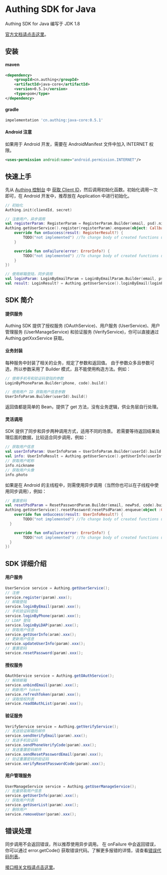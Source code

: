 
# Authing SDK for Java

Authing SDK for Java 编写于 JDK 1.8

[官方文档请点击这里](https://docs.authing.cn)。


## 安装

#### maven
``` xml
<dependency>
	<groupId>cn.authing</groupId>
	<artifactId>java-core</artifactId>
	<version>0.5.1</version>
	<type>pom</type>
</dependency>
```

#### gradle
``` groovy
impelementation 'cn.authing:java-core:0.5.1'
```

#### Android 注意
如果用于 Android 开发，需要在 AndroidManifest 文件中加入 INTERNET 权限。
``` xml
<uses-permission android:name="android.permission.INTERNET"/>
```

## 快速上手

先从 [Authing 控制台](https://authing.cn/dashboard) 中 [获取 Client ID](https://docs.authing.cn/#/quick_start/howto)，然后调用初始化函数。初始化调用一次即可，在 Android 开发中，推荐放在 Application 中进行初始化。

``` kotlin
// 初始化
Authing.init(cliendId, secret)

// 注册用户，异步调用
val registerParam: RegisterParam = RegisterParam.Builder(email, psd).nickname(nickname).build()
Authing.getUserService().register(registerParam).enqueue(object: Callback<RegisterResult>{
    override fun onSuccess(result: RegisterResult?) {
        TODO("not implemented") //To change body of created functions use File | Settings | File Templates.
    }

    override fun onFailure(error: ErrorInfo?) {
        TODO("not implemented") //To change body of created functions use File | Settings | File Templates.
    }
})

// 使用邮箱登陆，同步调用
val loginParam: LoginByEmailParam = LoginByEmailParam.Builder(email, psd).build()
val result: LoginResult? = Authing.getUserService().loginByEmail(loginParam).execute()
```

## SDK 简介

#### 提供服务
  Authing SDK 提供了授权服务 (OAuthService)、用户服务 (UserService)、用户管理服务 (UserManageService) 和验证服务 (VerifyService)，你可以直接通过 Authing.getXxxService 获取。

#### 业务封装
每种服务中封装了相关的业务，规定了参数和返回值。
由于参数众多且参数可选，所以参数采用了 Builder 模式，且不能使用构造方法。例如：
``` kotlin
// 使用手机号和验证码登陆的参数
LoginByPhoneParam.Builder(phone, code).build()

// 使用用户 ID 获取用户信息参数
UserInfoParam.Builder(userId).build()
```
返回值都是简单的 Bean，提供了 get 方法，没有业务逻辑，供业务层自行处理。

#### 灵活调用
SDK 提供了同步和异步两种调用方式，适用不同的场景。
若需要等待返回结果处理后面的数据，比较适合同步调用，例如：
``` kotlin
// 获取用户信息
val userInfoParam: UserInfoParam = UserInfoParam.Builder(userId).build()
val info: UserInfoResult = Authing.getUserService().getUserInfo(userInfoParam).execute()
// 获取用户昵称
info.nickname
// 获取用户头像
info.photo
```
如果是在 Android 的主线程中，则需使用异步调用（当然你也可以在子线程中使用同步调用），例如：
``` kotlin
// 重置密码
val resetPsdParam = ResetPasswordParam.Builder(email, newPsd, code).build()
Authing.getUserService().resetPassword(resetPsdParam).enqueue(object :Callback<UserInfoResult>{
    override fun onSuccess(result: UserInfoResult?) {
        TODO("not implemented") //To change body of created functions use File | Settings | File Templates.
  }

    override fun onFailure(error: ErrorInfo?) {
        TODO("not implemented") //To change body of created functions use File | Settings | File Templates.
  }
})
```

## SDK 详细介绍

#### 用户服务
``` java
UserService service = Authing.getUserService();
// 注册
service.register(param).xxx();
// 邮箱登陆
service.loginByEmail(param).xxx();
// 手机验证码登陆
service.loginByPhone(param).xxx();
// LDAP 登陆
service.loginByLDAP(param).xxx();
// 获取用户信息
service.getUserInfo(aram).xxx();
// 更新用户信息
service.updateUserInfo(param).xxx();
// 重置密码
service.resetPassword(param).xxx();
```

#### 授权服务
``` java
OAuthService service = Authing.getOAuthService();
// 解绑邮箱
service.unbindEmail(param).xxx();
// 刷新用户 token
service.refreshToken(param).xxx();
// 读取授权列表
service.readOAuthList(param).xxx();
```

#### 验证服务
``` java
VerifyService service = Authing.getVerifyService();
// 发送验证邮箱的邮件
service.sendVerifyEmail(param).xxx();
// 发送手机验证码
service.sendPhoneVerifyCode(param).xxx();
// 发送重置密码邮件
service.sendResetPasswordEmail(param).xxx();
// 验证重置密码的验证码
service.verifyResetPasswordCode(param).xxx();
```

#### 用户管理服务
``` java
UserManageService service = Authing.getUserManageService();
// 批量获取用户信息
service.getUserInfo(param).xxx();
// 获取用户列表
service.getUserList(param).xxx();
// 删除用户
service.removeUser(param).xxx();
```

## 错误处理

同步调用不会返回错误，所以推荐使用异步调用。
在 onFailure 中会返回错误，你可以通过 error.getCode() 获取错误代码。了解更多报错的详情，请查看[错误代码列表](https://learn.authing.cn/authing/advanced/error-code)。

[接口相关文档请点击这里](https://learn.authing.cn/authing/sdk/sdk-for-java)。
